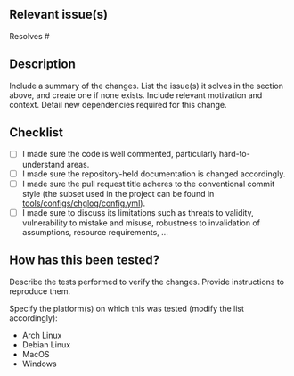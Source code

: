 ## Relevant issue(s)

Resolves #

## Description

Include a summary of the changes. List the issue(s) it solves in the section above, and create one if none exists.
Include relevant motivation and context. Detail new dependencies required for this change.

## Checklist

- [ ] I made sure the code is well commented, particularly hard-to-understand areas.
- [ ] I made sure the repository-held documentation is changed accordingly.
- [ ] I made sure the pull request title adheres to the conventional commit style (the subset used in the project can be found in [tools/configs/chglog/config.yml](tools/configs/chglog/config.yml)).
- [ ] I made sure to discuss its limitations such as threats to validity, vulnerability to mistake and misuse, robustness to invalidation of assumptions, resource requirements, ...

## How has this been tested?

Describe the tests performed to verify the changes.
Provide instructions to reproduce them.

Specify the platform(s) on which this was tested (modify the list accordingly):
- Arch Linux
- Debian Linux
- MacOS
- Windows
